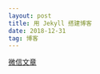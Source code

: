 ```yaml
---
layout: post
title: 用 Jekyll 搭建博客
date: 2018-12-31 
tag: 博客
---
```


[微信文章](https://mp.weixin.qq.com/s?timestamp=1546687808&src=3&ver=1&signature=vBWmjAZHjr1HeeXWxb8XM0QvXdyYBiGBayltHYBJ03c6dVLVgWjlVddUfYreIzOKZhLG3HeG8vmXzs3ZO447GRutWUZN1rc-afKqE*wpcLvpK4EnzDQQiVzEHeuxnlcMLpKEQxPE3RNLmlO5QqT3lNo8YaV*4NwVeCeFCjoY7N8=)

